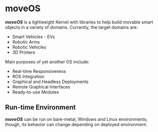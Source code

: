 # moveOS


***moveOS*** is a lightweight Kernel with libraries to help build movable smart objects in a variety of domains. Currently, the target domains are:

  * Smart Vehicles - EVs
  * Robotic Arms
  * Robotic Vehicles
  * 3D Printers


Main purposes of yet another OS include:

  * Real-time Responsiveness
  * ROS Integration
  * Graphical and Headless Deployments
  * Remote Graphical Interfaces
  * Ready-to-use Modules





## Run-time Environment


***moveOS*** can be run on bare-metal, Windows and Linux environments; though, its behavior can change depending on deployed environment.
